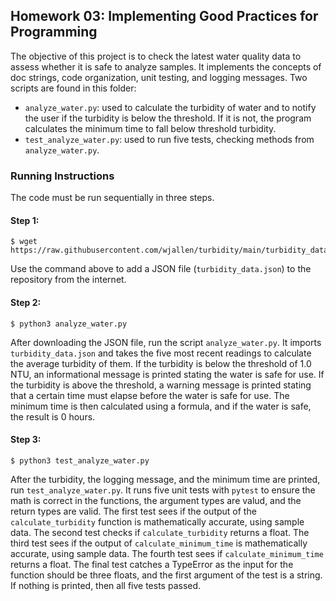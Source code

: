 ## Homework 03: Implementing Good Practices for Programming

The objective of this project is to check the latest water quality data to assess whether it is safe to analyze samples. It implements the concepts of doc strings, code organization, unit testing, and logging messages. Two scripts are found in this folder:

* `analyze_water.py`: used to calculate the turbidity of water and to notify the user if the turbidity is below the threshold. If it is not, the program calculates the minimum time to fall below threshold turbidity.
* `test_analyze_water.py`: used to run five tests, checking methods from `analyze_water.py`.

### Running Instructions

The code must be run sequentially in three steps.

#### Step 1:

```
$ wget https://raw.githubusercontent.com/wjallen/turbidity/main/turbidity_data.json
```

Use the command above to add a JSON file (`turbidity_data.json`) to the repository from the internet.

#### Step 2:

```
$ python3 analyze_water.py
```

After downloading the JSON file, run the script `analyze_water.py`. It imports `turbidity_data.json` and takes the five most recent readings to calculate the average turbidity of them. If the turbidity is below the threshold of 1.0 NTU, an informational message is printed stating the water is safe for use. If the turbidity is above the threshold, a warning message is printed stating that a certain time must elapse before the water is safe for use. The minimum time is then calculated using a formula, and if the water is safe, the result is 0 hours.

#### Step 3:

```
$ python3 test_analyze_water.py
```

After the turbidity, the logging message, and the minimum time are printed, run `test_analyze_water.py`. It runs five unit tests with `pytest` to ensure the math is correct in the functions, the argument types are valud, and the return types are valid. The first test sees if the output of the `calculate_turbidity` function is mathematically accurate, using sample data. The second test checks if `calculate_turbidity` returns a float. The third test sees if the output of `calculate_minimum_time` is mathematically accurate, using sample data. The fourth test sees if `calculate_minimum_time` returns a float. The final test catches a TypeError as the input for the function should be three floats, and the first argument of the test is a string. If nothing is printed, then all five tests passed.
